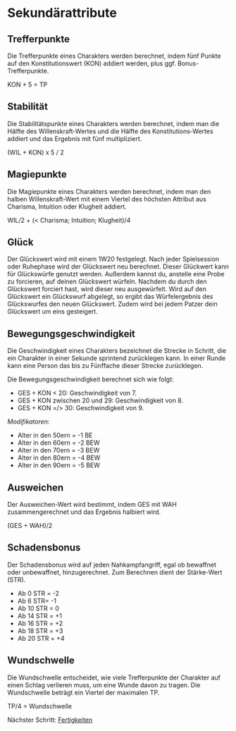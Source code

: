 # Sekundärattribute

## Trefferpunkte

Die Trefferpunkte eines Charakters werden berechnet, indem fünf Punkte auf den Konstitutionswert (KON) addiert werden, plus ggf. Bonus-Trefferpunkte.

KON + 5 = TP

## Stabilität

Die Stabilitätspunkte eines Charakters werden berechnet, indem man die Hälfte des Willenskraft-Wertes und die Hälfte des Konstitutions-Wertes addiert und das Ergebnis mit fünf multipliziert.

(WIL + KON) x 5 / 2

## Magiepunkte

Die Magiepunkte eines Charakters werden berechnet, indem man den halben Willenskraft-Wert mit einem Viertel des höchsten Attribut aus Charisma, Intuition oder Klugheit addiert.

WIL/2 + (< Charisma; Intuition; Klugheit)/4

## Glück

Der Glückswert wird mit einem 1W20 festgelegt. Nach jeder Spielsession oder Ruhephase wird der Glückswert neu berechnet. Dieser Glückwert kann für Glückswürfe genutzt werden. Außerdem kannst du, anstelle eine Probe zu forcieren, auf deinen Glückswert würfeln. Nachdem du durch den Glückswert forciert hast, wird dieser neu ausgewürfelt. Wird auf den Glückswert ein Glückswurf abgelegt, so ergibt das Würfelergebnis des Glückswurfes den neuen Glückswert. Zudem wird bei jedem Patzer dein Glückswert um eins gesteigert.

## Bewegungsgeschwindigkeit

Die Geschwindigkeit eines Charakters bezeichnet die Strecke in Schritt, die ein Charakter in einer Sekunde sprintend zurücklegen kann. In einer Runde kann eine Person das bis zu Fünffache dieser Strecke zurücklegen.
 
Die Bewegungsgeschwindigkeit berechnet sich wie folgt:

- GES + KON < 20: Geschwindigkeit von 7.
- GES + KON zwischen 20 und 29: Geschwindigkeit von 8.
- GES + KON =/> 30: Geschwindigkeit von 9.

*Modifikatoren:*

- Alter in den 50ern = -1 BE
- Alter in den 60ern = -2 BEW
- Alter in den 70ern = -3 BEW
- Alter in den 80ern = -4 BEW
- Alter in den 90ern = -5 BEW

## Ausweichen

Der Ausweichen-Wert wird bestimmt, indem GES mit WAH zusammengerechnet und das Ergebnis halbiert wird.

(GES + WAH)/2

## Schadensbonus

Der Schadensbonus wird auf jeden Nahkampfangriff, egal ob bewaffnet oder unbewaffnet, hinzugerechnet. Zum Berechnen dient der Stärke-Wert (STR).
- Ab 0 STR = -2
- Ab 6 STR= -1
- Ab 10 STR = 0
- Ab 14 STR = +1
- Ab 16 STR = +2
- Ab 18 STR = +3
- Ab 20 STR = +4

## Wundschwelle

Die Wundschwelle entscheidet, wie viele Trefferpunkte der Charakter auf einen Schlag verlieren muss, um eine Wunde davon zu tragen. Die Wundschwelle beträgt ein Viertel der maximalen TP.

TP/4 = Wundschwelle

Nächster Schritt: [Fertigkeiten](Fertigkeiten.md)
